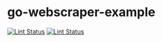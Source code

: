 # go-webscraper-example

[![Lint Status](https://github.com/vkmrishad/go-webscraper-example/workflows/test/badge.svg)](https://github.com/vkmrishad/go-webscraper-example/actions)
[![Lint Status](https://github.com/vkmrishad/go-webscraper-example/workflows/golangci-lint/badge.svg)](https://github.com/vkmrishad/go-webscraper-example/actions)

